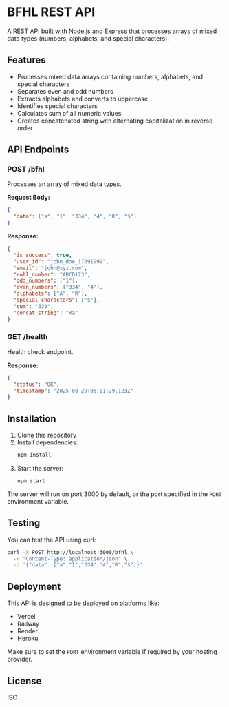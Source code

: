 # BFHL REST API

A REST API built with Node.js and Express that processes arrays of mixed data types (numbers, alphabets, and special characters).

## Features

- Processes mixed data arrays containing numbers, alphabets, and special characters
- Separates even and odd numbers
- Extracts alphabets and converts to uppercase
- Identifies special characters
- Calculates sum of all numeric values
- Creates concatenated string with alternating capitalization in reverse order

## API Endpoints

### POST /bfhl

Processes an array of mixed data types.

**Request Body:**
```json
{
  "data": ["a", "1", "334", "4", "R", "$"]
}
```

**Response:**
```json
{
  "is_success": true,
  "user_id": "john_doe_17091999",
  "email": "john@xyz.com",
  "roll_number": "ABCD123",
  "odd_numbers": ["1"],
  "even_numbers": ["334", "4"],
  "alphabets": ["A", "R"],
  "special_characters": ["$"],
  "sum": "339",
  "concat_string": "Ra"
}
```

### GET /health

Health check endpoint.

**Response:**
```json
{
  "status": "OK",
  "timestamp": "2025-08-29T05:01:29.123Z"
}
```

## Installation

1. Clone this repository
2. Install dependencies:
   ```bash
   npm install
   ```
3. Start the server:
   ```bash
   npm start
   ```

The server will run on port 3000 by default, or the port specified in the `PORT` environment variable.

## Testing

You can test the API using curl:

```bash
curl -X POST http://localhost:3000/bfhl \
  -H "Content-Type: application/json" \
  -d '{"data": ["a","1","334","4","R","$"]}'
```

## Deployment

This API is designed to be deployed on platforms like:
- Vercel
- Railway
- Render
- Heroku

Make sure to set the `PORT` environment variable if required by your hosting provider.

## License

ISC
